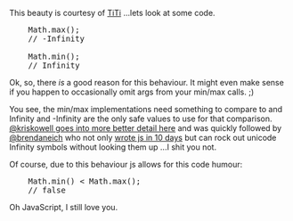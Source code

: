 This beauty is courtesy of [TiTi](https://github.com/TiTi) ...lets look at some code.

<pre lang="javascript">
    Math.max();
    // -Infinity

    Math.min();
    // Infinity
</pre>

Ok, so, there *is* a good reason for this behaviour. It might even make sense if you happen to occasionally omit args from your min/max calls. ;)

You see, the min/max implementations need something to compare to and Infinity and -Infinity are the only safe values to use for that comparison. [@kriskowell goes into more better detail here](https://twitter.com/#!/kriskowal/status/85402842650783744) and was quickly followed by [@brendaneich](https://twitter.com/#!/BrendanEich/status/85406752136368128) who not only [wrote js in 10 days](http://brendaneich.com/2008/04/popularity/) but can rock out unicode Infinity symbols without looking them up ...I shit you not.

Of course, due to this behaviour js allows for this code humour:

<pre lang="javascript">
    Math.min() < Math.max();
    // false
</pre>

Oh JavaScript, I still love you.
